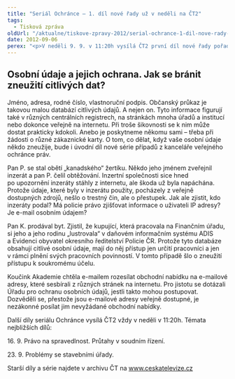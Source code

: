 ```yaml
---
title: "Seriál Ochránce – 1. díl nové řady už v neděli na ČT2"
tags:
  - Tisková zpráva
oldUrl: "/aktualne/tiskove-zpravy-2012/serial-ochrance-1-dil-nove-rady-uz-v-nedeli-na-ct2"
date: 2012-09-06
perex: "<p>V neděli 9. 9. v 11:20h vysílá ČT2 první díl nové řady pořadu Ochránce o problémech, do kterých se lidé dostávají ve vztahu k úřadům. Reprízu dílu uvidíte na ČT2 v úterý 11. 9. v 9:00h.</p>"
---
```


<!-- imported from the old website -->

<h2>Osobní údaje a jejich ochrana. Jak se bránit zneužití citlivých dat?</h2><p>Jméno, adresa, rodné číslo, vlastnoruční podpis. Občanský průkaz je takovou malou databází citlivých údajů. A nejen on. Tyto informace figurují také v různých centrálních registrech, na stránkách mnoha úřadů a institucí nebo dokonce veřejně na internetu. Při troše šikovnosti se k nim může dostat prakticky kdokoli. Anebo je poskytneme někomu sami – třeba při žádosti o různé zákaznické karty. O tom, co dělat, když vaše osobní údaje někdo zneužije, bude i úvodní díl nové série případů z kanceláře veřejného ochránce práv.</p><p>Pan P. se stal obětí „kanadského“ žertíku. Někdo jeho jménem zveřejnil inzerát a pan P. čelil obtěžování. Inzertní společnosti sice hned po upozornění inzeráty stáhly z internetu, ale škoda už byla napáchána. Protože údaje, které byly v inzerátu použity, pocházely z veřejně dostupných zdrojů, nešlo o trestný čin, ale o přestupek. Jak ale zjistit, kdo inzeráty podal? Má policie právo zjišťovat informace o uživateli IP adresy? Je e-mail osobním údajem?</p><p>Pan K. prodával byt. Zjistil, že kupující, která pracovala na Finančním úřadu, si jeho a jeho rodinu „lustrovala“ v daňovém informačním systému ADIS a Evidenci obyvatel okresního ředitelství Policie ČR. Protože tyto databáze obsahují citlivé osobní údaje, mají do něj přístup jen určití pracovníci a jen v rámci plnění svých pracovních povinností. V tomto případě šlo o zneužití přístupu k soukromému účelu.</p><p>Koučink Akademie chtěla e-mailem rozesílat obchodní nabídku na e-mailové adresy, které sesbírali z různých stránek na internetu. Pro jistotu se dotázali Úřadu pro ochranu osobních údajů, jestli takto mohou postupovat. Dozvěděli se, přestože jsou e-mailové adresy veřejně dostupné, je nezákonné posílat jim nevyžádané obchodní nabídky.</p><p>Další díly seriálu Ochránce vysílá ČT2 vždy v neděli v 11:20h. Témata nejbližších dílů:</p><p>16. 9. Právo na spravedlnost. Průtahy v soudním řízení.</p><p>23. 9. Problémy se stavebními úřady.</p><p>Starší díly a série najdete v archivu ČT na <a title="Otevření do nového okna" href="http://www.ceskatelevize.cz/" target="_blank">www.ceskatelevize.cz</a>  </p>
